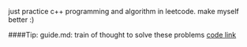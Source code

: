just practice c++ programming and algorithm in leetcode. 
make myself better :)

####Tip:
guide.md: train of thought to solve these problems
[code link](https://github.com/chenup/LeetCode/blob/master/guide.md)
